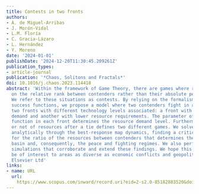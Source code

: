 ```yaml
---
title: Contests in two fronts
authors:
- A. de Miguel-Arribas
- J. Morón-Vidal
- L.M. Floría
- C. Gracia-Lázaro
- L. Hernández
- Y. Moreno
date: '2024-01-01'
publishDate: '2024-12-20T11:30:45.209261Z'
publication_types:
- article-journal
publication: '*Chaos, Solitons and Fractals*'
doi: 10.1016/j.chaos.2023.114418
abstract: 'Within the framework of Game Theory, there are games where rewards depend
  on the relative rank between contenders rather than their absolute performance.
  We refer to these situations as contests. By relying on the formalism of Tullock
  success functions, we propose a model where two contenders fight in a contest on
  two fronts with different technology levels associated: a front with large resource
  demand and another with lower resource requirements. The parameter of the success
  function in each front determines the resource demand level. Furthermore, the redistribution
  or not of resources after a tie defines two different games. We solve the model
  analytically through the best-response map dynamics, finding a critical threshold
  for the ratio of the resources between contenders that determines the Nash Equilibrium
  basin and, consequently, the peace and fighting regimes. We also perform numerical
  simulations that corroborate and extend these findings. We hope this study will
  be of interest to areas as diverse as economic conflicts and geopolitics. © 2024
  Elsevier Ltd'
links:
- name: URL
  url: 
    https://www.scopus.com/inward/record.uri?eid=2-s2.0-85182883520&doi=10.1016%2fj.chaos.2023.114418&partnerID=40&md5=e22abe0d99fd0aaeb478fb4fb6b51224
---
```

